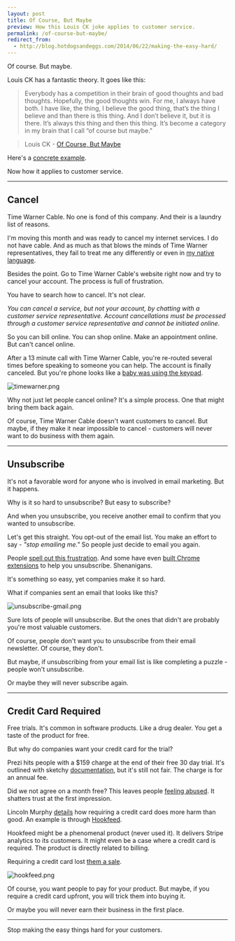 ```yaml
---
layout: post
title: Of Course, But Maybe
preview: How this Louis CK joke applies to customer service.
permalink: /of-course-but-maybe/
redirect_from:
  - http://blog.hotdogsandeggs.com/2014/06/22/making-the-easy-hard/
---
```


Of course. But maybe. 

Louis CK has a fantastic theory. It goes like this: 

> Everybody has a competition in their brain of good thoughts and bad thoughts. Hopefully, the good thoughts win. For me, I always have both. I have like, the thing, I believe the good thing, that’s the thing I believe and than there is this thing. And I don’t believe it, but it is there. It’s always this thing and then this thing. It’s become a category in my brain that I call “of course but maybe."

> Louis CK - [Of Course, But Maybe](http://youtu.be/bkjmzEEQUlE?t)

Here's a [concrete example](http://youtu.be/bkjmzEEQUlE?t=1m43s).  

Now how it applies to customer service.

* * * 
## Cancel

Time Warner Cable. No one is fond of this company. And their is a laundry list of reasons. 

I'm moving this month and was ready to cancel my internet services. I do not have cable. And as much as that blows the minds of Time Warner representatives, they fail to treat me any differently or even in [my native language](https://twitter.com/cjgallo/status/429023436392767488). 

Besides the point. Go to Time Warner Cable's website right now and try to cancel your account. The process is full of frustration. 

You have to search how to cancel. It's not clear. 

*You can cancel a service, but not your account, by chatting with a customer service representative. Account cancellations must be processed through a customer service representative and cannot be initiated online.*

So you can bill online. You can shop online. Make an appointment online. But can't cancel online. 

After a 13 minute call with Time Warner Cable, you're re-routed several times before speaking to someone you can help. The account is finally canceled. But you're phone looks like a [baby was using the keypad](https://twitter.com/cjgallo/status/474672908208701442/photo/1). 

![timewarner.png](https://d23f6h5jpj26xu.cloudfront.net/tdsbjcvitlkteg_small.png)

Why not just let people cancel online? It's a simple process. One that might bring them back again. 

Of course, Time Warner Cable doesn't want customers to cancel. But maybe, if they make it near impossible to cancel - customers will never want to do business with them again. 

* * * 

## Unsubscribe

It's not a favorable word for anyone who is involved in email marketing. But it happens. 

Why is it so hard to unsubscribe? But easy to subscribe? 

And when you unsubscribe, you receive another email to confirm that you wanted to unsubscribe. 

Let's get this straight. You opt-out of the email list. You make an effort to say - *"stop emailing me."* So people just decide to email you again. 

People [spell out this frustration](https://twitter.com/jordanmunson/status/475015842963288064). And some have even [built Chrome extensions](https://chrome.google.com/webstore/detail/better-gmail-unsubscribe/hdkbhdodcejjjicmnmhhibenjmlgmkfc) to help you unsubscribe. Shenanigans. 

It's something so easy, yet companies make it so hard. 

What if companies sent an email that looks like this? 

![unsubscribe-gmail.png](https://d23f6h5jpj26xu.cloudfront.net/zjv363x13ayq_small.png)

Sure lots of people will unsubscribe. But the ones that didn't are probably you're most valuable customers. 

Of course, people don't want you to unsubscribe from their email newsletter. Of course, they don't. 

But maybe, if unsubscribing from your email list is like completing a puzzle - people won't unsubscribe. 

Or maybe they will never subscribe again. 

* * *  

## Credit Card Required
 
Free trials. It's common in software products. Like a drug dealer. You get a taste of the product for free. 

But why do companies want your credit card for the trial? 

Prezi hits people with a $159 charge at the end of their free 30 day trial. It's outlined with sketchy [documentation](https://prezi.com/support/article/account/trial-period-faq/?lang=en), but it's still not fair. The charge is for an annual fee. 

Did we not agree on a month free? This leaves people [feeling abused](https://getsatisfaction.com/prezi/topics/req_for_refund_trial_cancelled_but_still_got_charged_159?topic-reply-list%5Bsettings%5D%5Bfilter_by%5D=all&topic-reply-list%5Bsettings%5D%5Breply_id%5D=12136820#reply_12136820). It shatters trust at the first impression. 

Lincoln Murphy [details](http://sixteenventures.com/saas-free-trial-credit-card) how requiring a credit card does more harm than good. An example is through [Hookfeed](http://hookfeed.com/). 

Hookfeed might be a phenomenal product (never used it). It delivers Stripe analytics to its customers. It might even be a case where a credit card is required. The product is directly related to billing. 

Requiring a credit card lost [them a sale](https://twitter.com/chrimack/status/474372874241716224). 

![hookfeed.png](https://d23f6h5jpj26xu.cloudfront.net/p9uulhldllkza_small.png)

Of course, you want people to pay for your product. But maybe, if you require a credit card upfront, you will trick them into buying it. 

Or maybe you will never earn their business in the first place.

* * * 

Stop making the easy things hard for your customers. 






